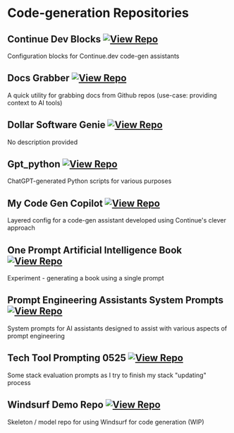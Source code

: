 # Code-generation Repositories

## Continue Dev Blocks [![View Repo](https://img.shields.io/badge/view-repo-green)](https://github.com/danielrosehill/Continue-Dev-Blocks)
Configuration blocks for Continue.dev code-gen assistants

## Docs Grabber [![View Repo](https://img.shields.io/badge/view-repo-green)](https://github.com/danielrosehill/Docs-Grabber)
A quick utility for grabbing docs from Github repos (use-case: providing context to AI tools)

## Dollar Software Genie [![View Repo](https://img.shields.io/badge/view-repo-green)](https://github.com/danielrosehill/Dollar-Software-Genie)
No description provided

## Gpt_python [![View Repo](https://img.shields.io/badge/view-repo-green)](https://github.com/danielrosehill/GPT_Python)
ChatGPT-generated Python scripts for various purposes

## My Code Gen Copilot [![View Repo](https://img.shields.io/badge/view-repo-green)](https://github.com/danielrosehill/My-Code-Gen-Copilot)
Layered config for a code-gen assistant developed using Continue's clever approach

## One Prompt Artificial Intelligence Book [![View Repo](https://img.shields.io/badge/view-repo-green)](https://github.com/danielrosehill/One-Prompt-AI-Book)
Experiment - generating a book using a single prompt

## Prompt Engineering Assistants System Prompts [![View Repo](https://img.shields.io/badge/view-repo-green)](https://github.com/danielrosehill/Prompt-Engineering-Assistants-System-Prompts)
System prompts for AI assistants designed to assist with various aspects of prompt engineering

## Tech Tool Prompting 0525 [![View Repo](https://img.shields.io/badge/view-repo-green)](https://github.com/danielrosehill/Tech-Tool-Prompting-0525)
Some stack evaluation prompts as I try to finish my stack "updating" process

## Windsurf Demo Repo [![View Repo](https://img.shields.io/badge/view-repo-green)](https://github.com/danielrosehill/Windsurf-Demo-Repo)
Skeleton / model repo for using Windsurf for code generation (WIP)

